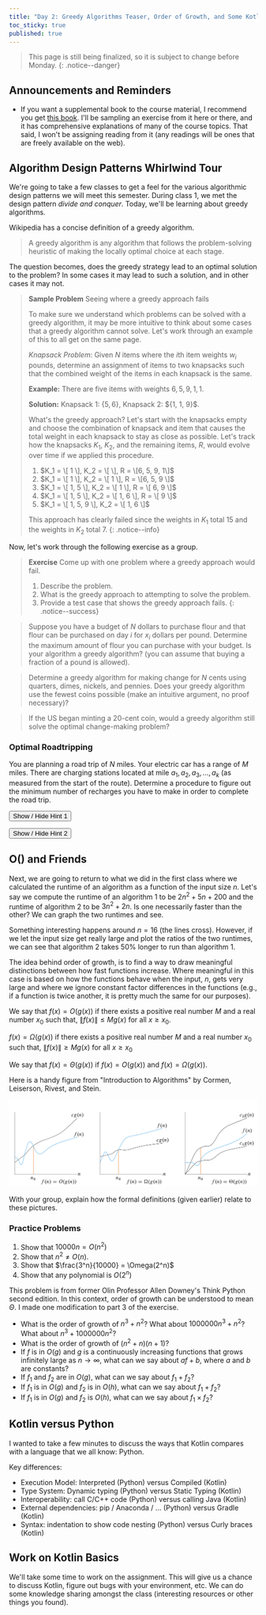 ```yaml
---
title: "Day 2: Greedy Algorithms Teaser, Order of Growth, and Some Kotlin"
toc_sticky: true
published: true
---
```


> This page is still being finalized, so it is subject to change before Monday.
{: .notice--danger}

## Announcements and Reminders

* If you want a supplemental book to the course material, I recommend you get [this book](https://mitpress.mit.edu/9780262046305/introduction-to-algorithms/).  I'll be sampling an exercise from it here or there, and it has comprehensive explanations of many of the course topics.  That said, I won't be assigning reading from it (any readings will be ones that are freely available on the web).

## Algorithm Design Patterns Whirlwind Tour

We're going to take a few classes to get a feel for the various algorithmic design patterns we will meet this semester.  During class 1, we met the design pattern *divide and conquer*.  Today, we'll be learning about greedy algorithms.

Wikipedia has a concise definition of a greedy algorithm.

> A greedy algorithm is any algorithm that follows the problem-solving heuristic of making the locally optimal choice at each stage.

The question becomes, does the greedy strategy lead to an optimal solution to the problem?  In some cases it may lead to such a solution, and in other cases it may not.

> **Sample Problem** Seeing where a greedy approach fails
> 
> To make sure we understand which problems can be solved with a greedy algorithm, it may be more intuitive to think about some cases that a greedy algorithm cannot solve. Let's work through an example of this to all get on the same page.
> 
> *Knapsack Problem*: Given $N$ items where the $i$th item weights $w_i$ pounds, determine an assignment of items to two knapsacks such that the combined weight of the items in each knapsack is the same.
> 
> **Example:** There are five items with weights $6, 5, 9, 1, 1$.
> 
> **Solution:** Knapsack 1: $\{5, 6\}$, Knapsack 2: $\{1, 1, 9}$.
>
> 
> What's the greedy approach?  Let's start with the knapsacks empty and choose the combination of knapsack and item that causes the total weight in each knapsack to stay as close as possible.  Let's track how the knapsacks $K_1$, $K_2$, and the remaining items, $R$, would evolve over time if we applied this procedure.
> 1. $K_1 = \[ 1 \], K_2 = \[ \], R = \[6, 5, 9, 1\]$
> 2. $K_1 = \[ 1 \], K_2 = \[ 1 \], R = \[6, 5, 9 \]$
> 3. $K_1 = \[ 1, 5 \], K_2 = \[ 1 \], R = \[ 6, 9 \]$
> 4. $K_1 = \[ 1, 5 \], K_2 = \[ 1, 6 \], R = \[ 9 \]$
> 5. $K_1 = \[ 1, 5, 9 \], K_2 = \[ 1, 6 \]$
> 
> This approach has clearly failed since the weights in $K_1$ total 15 and the weights in $K_2$ total 7.
{: .notice--info}

Now, let's work through the following exercise as a group.

> **Exercise** Come up with one problem where a greedy approach would fail.
> 1. Describe the problem.
> 2. What is the greedy approach to attempting to solve the problem.
> 3. Provide a test case that shows the greedy approach fails.
{: .notice--success}





> Suppose you have a budget of $N$ dollars to purchase flour and that flour can be purchased on day $i$ for $x_i$ dollars per pound.  Determine the maximum amount of flour you can purchase with your budget.  Is your algorithm a greedy algorithm? (you can assume that buying a fraction of a pound is allowed).

> Determine a greedy algorithm for making change for $N$ cents using quarters, dimes, nickels, and pennies.  Does your greedy algorithm use the fewest coins possible (make an intuitive argument, no proof necessary)?
 
> If the US began minting a 20-cent coin, would a greedy algorithm still solve the optimal change-making problem?
>

### Optimal Roadtripping

You are planning a road trip of $N$ miles.  Your electric car has a range of $M$ miles.  There are charging stations located at mile $a_1, a_2, a_3, \ldots, a_k$ (as measured from the start of the route).  Determine a procedure to figure out the minimum number of recharges you have to make in order to complete the road trip.

<button onclick="HideShowElement(&quot;HideShow3&quot;)">Show / Hide Hint 1</button>
<div id="HideShow3" style="display:none">
Start by thinking about the first decision you have to make (where to make your first recharging stop).  Is there a best place to stop?
</div>

<button onclick="HideShowElement(&quot;HideShow4&quot;)">Show / Hide Hint 2</button>
<div id="HideShow4" style="display:none">
Assuming that you recharge completely each time you choose to stop, does it ever make sense to stop at an earlier charging station than you could have reached?
</div>

## O() and Friends

Next, we are going to return to what we did in the first class where we calculated the runtime of an algorithm as a function of the input size $n$.  Let's say we compute the runtime of an algorithm 1 to be $2 n^2 + 5n + 200$ and the runtime of algorithm 2 to be $3 n^2 + 2 n$.  Is one necessarily faster than the other?  We can graph the two runtimes and see.

<div id="plot"></div>
<script>
  Plotly.newPlot("plot", [{
    x: [...Array(20).keys()],
    y: [...Array(20).keys()].map(i => 2*i*i + 5*i + 200),
    mode: 'lines',
    name: "algorithm 1"
  }, {
    x: [...Array(20).keys()],
    y: [...Array(20).keys()].map(i => 3*i*i + 2*i),
    mode: 'lines',
    name: "algorithm 2"
  }], { xaxis: { title: "Input Size" },
        yaxis: { title: "Runtime" } } );
</script>

Something interesting happens around $n=16$ (the lines cross).  However, if we let the input size get really large and plot the ratios of the two runtimes, we can see that algorithm 2 takes 50% longer to run than algorithm 1.

<div id="plot2"></div>
<script>
  Plotly.newPlot("plot2", [{
    x: [...Array(1000).keys()],
    y: [...Array(1000).keys()].map(i => (3*i*i + 2*i)/(2*i*i + 5*i + 200)),
    mode: 'lines',
    name: "algorithm 2 runtime / algorithm 1 runtime"
  }], { xaxis: { title: "Input Size", range: [10,1000] },
        yaxis: { title: "Relative Runtime", range: [0, 2] } } );
</script>

The idea behind order of growth, is to find a way to draw meaningful distinctions between how fast functions increase.  Where meaningful in this case is based on how the functions behave when the input, $n$, gets very large and where we ignore constant factor differences in the functions (e.g., if a function is twice another, it is pretty much the same for our purposes).


We say that $f(x) = O(g(x))$ if there exists a positive real number $M$ and a real number $x_0$ such that, $\|f(x)\| \leq M g(x)~\text{for all}~x\geq x_0$.


$f(x) = \Omega(g(x))$ if there exists a positive real number $M$ and a real number $x_0$ such that, $\|f(x)\|\geq M g(x)~\text{for all}~x \geq x_0$

We say that $f(x) = \Theta(g(x))$ if $f(x) = O(g(x))$ and $f(x) = \Omega(g(x))$.

Here is a handy figure from "Introduction to Algorithms" by Cormen, Leiserson, Rivest, and Stein.

![This figure shows a grahical depiction of O(g(n)) (left), Omega(g(n)) (center), and Theta(g(n)) (right)](../images/bigoandfriends.png)

With your group, explain how the formal definitions (given earlier) relate to these pictures.

### Practice Problems

1. Show that $10000 n = O(n^2)$
2. Show that $n^2 \neq O(n)$.
3. Show that $\frac{3^n}{10000} = \Omega(2^n)$
4. Show that any polynomial is $O(2^n)$

This problem is from former Olin Professor Allen Downey's Think Python second edition.   In this context, order of growth can be understood to mean $\Theta$.  I made one modification to part 3 of the exercise.

* What is the order of growth of $n^3 + n^2$? What about $1000000 n^3 + n^2$? What about $n^3 + 1000000 n^2$?
* What is the order of growth of $(n^2 + n)(n + 1)$?
* If $f$ is in $O(g)$ and $g$ is a continuously increasing functions that grows infinitely large as $n \rightarrow \infty$, what can we say about $af+b$, where $a$ and $b$ are constants?
* If $f_1$ and $f_2$ are in $O(g)$, what can we say about $f_1 + f_2$?
* If $f_1$ is in $O(g)$ and $f_2$ is in $O(h)$, what can we say about $f_1 + f_2$?
* If $f_1$ is in $O(g)$ and $f_2$ is $O(h)$, what can we say about $f_1 \times f_2$?

## Kotlin versus Python

I wanted to take a few minutes to discuss the ways that Kotlin compares with a language that we all know: Python.

Key differences:
* Execution Model: Interpreted (Python) versus Compiled (Kotlin)
* Type System: Dynamic typing (Python) versus Static Typing (Kotlin)
* Interoperability: call C/C++ code (Python) versus calling Java (Kotlin)
* External dependencies: pip / Anaconda / ... (Python) versus Gradle (Kotlin)
* Syntax: indentation to show code nesting (Python) versus Curly braces (Kotlin)

## Work on Kotlin Basics

We'll take some time to work on the assignment.  This will give us a chance to discuss Kotlin, figure out bugs with your environment, etc.  We can do some knowledge sharing amongst the class (interesting resources or other things you found).
